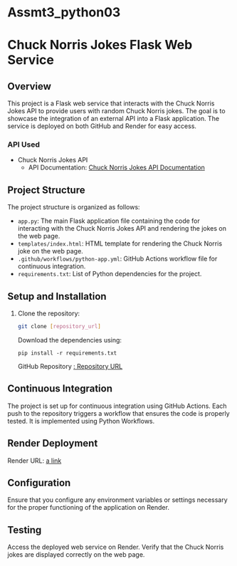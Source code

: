 # Assmt3_python03

# Chuck Norris Jokes Flask Web Service

## Overview

This project is a Flask web service that interacts with the Chuck Norris Jokes API to provide users with random Chuck Norris jokes. The goal is to showcase the integration of an external API into a Flask application. The service is deployed on both GitHub and Render for easy access.

### API Used

- Chuck Norris Jokes API
  - API Documentation: [Chuck Norris Jokes API Documentation](https://api.chucknorris.io/)

## Project Structure

The project structure is organized as follows:

- `app.py`: The main Flask application file containing the code for interacting with the Chuck Norris Jokes API and rendering the jokes on the web page.
- `templates/index.html`: HTML template for rendering the Chuck Norris joke on the web page.
- `.github/workflows/python-app.yml`: GitHub Actions workflow file for continuous integration.
- `requirements.txt`: List of Python dependencies for the project.

## Setup and Installation

1. Clone the repository:
   ```bash
   git clone [repository_url]
   ```
   Download the dependencies using:

   ```
   pip install -r requirements.txt
   ```
   GitHub Repository
   [ : Repository URL](https://github.com/kalsi2202/Assmt3_python03)

## Continuous Integration
The project is set up for continuous integration using GitHub Actions. Each push to the repository triggers a workflow that ensures the code is properly tested.
It is implemented using Python Workflows.

## Render Deployment
Render URL: [a link](https://assignment3-python-xujd.onrender.com/)

## Configuration
Ensure that you configure any environment variables or settings necessary for the proper functioning of the application on Render.

## Testing
Access the deployed web service on Render.
Verify that the Chuck Norris jokes are displayed correctly on the web page.
